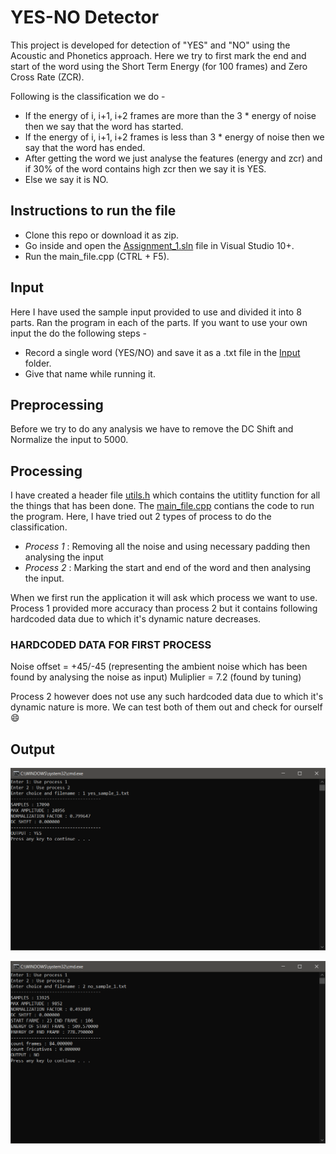 # YES-NO Detector

This project is developed for detection of "YES" and "NO" using the Acoustic and Phonetics approach.
Here we try to first mark the end and start of the word using the Short Term Energy (for 100 frames) and
Zero Cross Rate (ZCR).

Following is the classification we do - 
* If the energy of i, i+1, i+2 frames are more than the 3 * energy of noise then we say that the word has started.
* If the energy of i, i+1, i+2 frames is less than 3 * energy of noise then we say that the word has ended.
* After getting the word we just analyse the features (energy and zcr) and if 30% of the word contains high zcr then we say it is YES.
* Else we say it is NO.

## Instructions to run the file
* Clone this repo or download it as zip.
* Go inside and open the [Assignment_1.sln](https://github.com/mellophi/YES-NO-Detector/blob/master/Assignment_1.sln) file in Visual Studio 10+.
* Run the main_file.cpp (CTRL + F5).

## Input
Here I have used the sample input provided to use and divided it into 8 parts. Ran the program in each of the parts.
If you want to use your own input the do the following steps - 
* Record a single word (YES/NO) and save it as a .txt file in the [Input](https://github.com/mellophi/YES-NO-Detector/tree/master/Input) folder.
* Give that name while running it.

## Preprocessing
Before we try to do any analysis we have to remove the DC Shift and Normalize the input to 5000.

## Processing
I have created a header file [utils.h](https://github.com/mellophi/YES-NO-Detector/blob/master/Assignment_1/utils.h) which contains the utitlity function for all the things that has been done.
The [main_file.cpp](https://github.com/mellophi/YES-NO-Detector/blob/master/Assignment_1/main_file.cpp) contians the code to run the program.
Here, I have tried out 2 types of process to do the classification.

* _Process 1_ : Removing all the noise and using necessary padding then analysing the input
* _Process 2_ : Marking the start and end of the word and then analysing the input.

When we first run the application it will ask which process we want to use. Process 1 provided more accuracy than process 2 but it contains following
hardcoded data due to which it's dynamic nature decreases.

### HARDCODED DATA FOR FIRST PROCESS

Noise offset = +45/-45 (representing the ambient noise which has been found by analysing the noise as input)
Muliplier = 7.2 (found by tuning)

Process 2 however does not use any such hardcoded data due to which it's dynamic nature is more. We can test both of them out and check for ourself 😄

## Output
![picture alt](https://github.com/mellophi/YES-NO-Detector/blob/master/Output/process1.PNG "Output for process 1")

![picture alt](https://github.com/mellophi/YES-NO-Detector/blob/master/Output/process2.PNG "Output for process 2")

